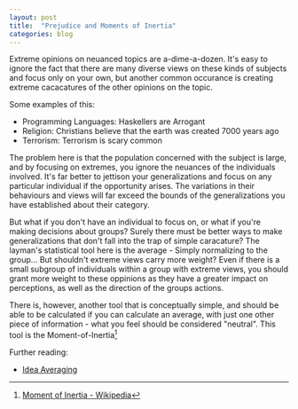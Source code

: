 ```yaml
---
layout: post
title:  "Prejudice and Moments of Inertia"
categories: blog
---
```


<!--

* Extreme Opinions
* Examples
* Ignoring Individuals
* Establishing Patterns
* Going too far the other way isn't reasonable either
* There /are/ trends, useful-generalizations
* The moment-of-inertia from mathematics provides a way to easily establish a useful generalization
* Definition of Moment-of-inertia
* Summation
* Integration
* Approximation
* Use in engineering
* What is neutral?
* How to the analogy applies
* Example
* Implications
* You only hear about extremes

-->

Extreme opinions on neuanced topics are a-dime-a-dozen. It's easy to ignore the
fact that there are many diverse views on these kinds of subjects and focus only
on your own, but another common occurance is creating extreme cacacatures of
the other opinions on the topic.

Some examples of this:

* Programming Languages: Haskellers are Arrogant
* Religion: Christians believe that the earth was created 7000 years ago
* Terrorism: Terrorism is scary common

<!--more-->

The problem here is that the population concerned with the subject is
large, and by focusing on extremes, you ignore the neuances of the individuals
involved. It's far better to jettison your generalizations and focus on any
particular individual if the opportunity arises. The variations in their
behaviours and views will far exceed the bounds of the generalizations
you have established about their category.

But what if you don't have an individual to focus on, or what if you're
making decisions about groups? Surely there must be better ways to make
generalizations that don't fall into the trap of simple caracature?
The layman's statistical tool here is the average - Simply normalizing to the
group... But shouldn't extreme views carry more weight?
Even if there is a small subgroup of individuals within a group with extreme
views, you should grant more weight to these oppinions as they have a greater
impact on perceptions, as well as the direction of the groups actions.

There is, however, another tool that is conceptually simple, and should be
able to be calculated if you can calculate an average, with just one other
piece of information - what you feel should be considered "neutral".
This tool is the Moment-of-Inertia[^1]

Further reading:

* <a href="http://andrewxhill.com/blog/2016/01/04/idea-averaging/">Idea Averaging</a>

[^1]: <a href="https://en.wikipedia.org/wiki/Moment_of_inertia">Moment of Inertia - Wikipedia</a>
